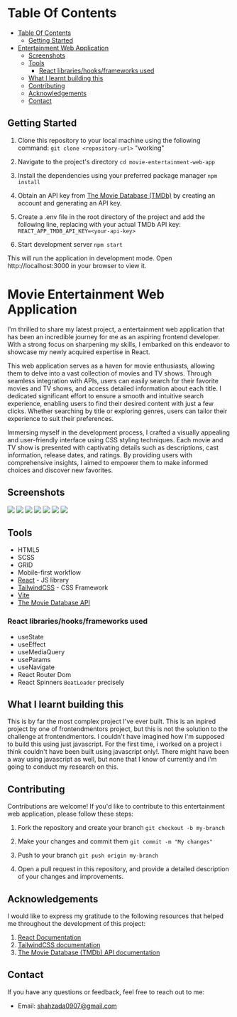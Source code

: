 # Table Of Contents

- [Table Of Contents](#table-of-contents)
  - [Getting Started](#getting-started)
- [ Entertainment Web Application](#entertainment-web-application)
  - [Screenshots](#screenshots)
  - [Tools](#tools)
    - [React libraries/hooks/frameworks used](#react-librarieshooksframeworks-used)
  - [What I learnt building this](#what-i-learnt-building-this)
  - [Contributing](#contributing)
  - [Acknowledgements](#acknowledgements)
  - [Contact](#contact)

## Getting Started

1. Clone this repository to your local machine using the following command:
   `git clone <repository-url>`
   "working"

2. Navigate to the project's directory
   `cd movie-entertainment-web-app`

3. Install the dependencies using your preferred package manager
   `npm install`

4. Obtain an API key from [The Movie Database (TMDb)](themoviedb.org) by creating an account and generating an API key.

5. Create a .env file in the root directory of the project and add the following line, replacing <your-api-key> with your actual TMDb API key:
   `REACT_APP_TMDB_API_KEY=<your-api-key>`

6. Start development server
   `npm start`

This will run the application in development mode. Open http://localhost:3000 in your browser to view it.

# Movie Entertainment Web Application

I'm thrilled to share my latest project, a  entertainment web application that has been an incredible journey for me as an aspiring frontend developer. With a strong focus on sharpening my skills, I embarked on this endeavor to showcase my newly acquired expertise in React.

This web application serves as a haven for movie enthusiasts, allowing them to delve into a vast collection of movies and TV shows. Through seamless integration with APIs, users can easily search for their favorite movies and TV shows, and access detailed information about each title. I dedicated significant effort to ensure a smooth and intuitive search experience, enabling users to find their desired content with just a few clicks. Whether searching by title or exploring genres, users can tailor their experience to suit their preferences.

Immersing myself in the development process, I crafted a visually appealing and user-friendly interface using CSS styling techniques. Each movie and TV show is presented with captivating details such as descriptions, cast information, release dates, and ratings. By providing users with comprehensive insights, I aimed to empower them to make informed choices and discover new favorites.

## Screenshots

![](./Screenshots/Screenshot_29.png)
![](./Screenshots/Screenshot_30.png)
![](./Screenshots/Screenshot_31.png)
![](./Screenshots/Screenshot_32.png)
![](./Screenshots/Screenshot_33.png)
![](./Screenshots/Screenshot_34.png)
![](./Screenshots/Screenshot_35.png)

## Tools

- HTML5
- SCSS
- GRID
- Mobile-first workflow
- [React](https://reactjs.org/) - JS library
- [TailwindCSS](https://tailwindcss.com/docs/installation) - CSS Framework
- [Vite](https://vitejs.dev/)
- [The Movie Database API](https://developers.themoviedb.org/3/getting-started/introduction)

### React libraries/hooks/frameworks used

- useState
- useEffect
- useMediaQuery
- useParams
- useNavigate
- React Router Dom
- React Spinners `BeatLoader` precisely

## What I learnt building this

This is by far the most complex project I've ever built. This is an inpired project by one of frontendmentors project, but this is not the solution to the challenge at frontendmentors. I couldn't have imagined how i'm supposed to build this using just javascript. For the first time, i worked on a project i think couldn't have been built using javascript only!. There might have been a way using javascript as well, but none that I know of currently and i'm going to conduct my research on this.

## Contributing

Contributions are welcome! If you'd like to contribute to this  entertainment web application, please follow these steps:

1. Fork the repository and create your branch
   `git checkout -b my-branch`

2. Make your changes and commit them
   `git commit -m "My changes"`

3. Push to your branch
   `git push origin my-branch`

4. Open a pull request in this repository, and provide a detailed description of your changes and improvements.

## Acknowledgements

I would like to express my gratitude to the following resources that helped me throughout the development of this project:

1. [React Documentation](https://react.dev/)
2. [TailwindCSS documentation](https://tailwindcss.com/docs/installation)
3. [The Movie Database (TMDb) API documentation](ttps://developers.themoviedb.org/3/getting-started/introduction)

## Contact

If you have any questions or feedback, feel free to reach out to me:

- Email: shahzada0907@gmail.com

